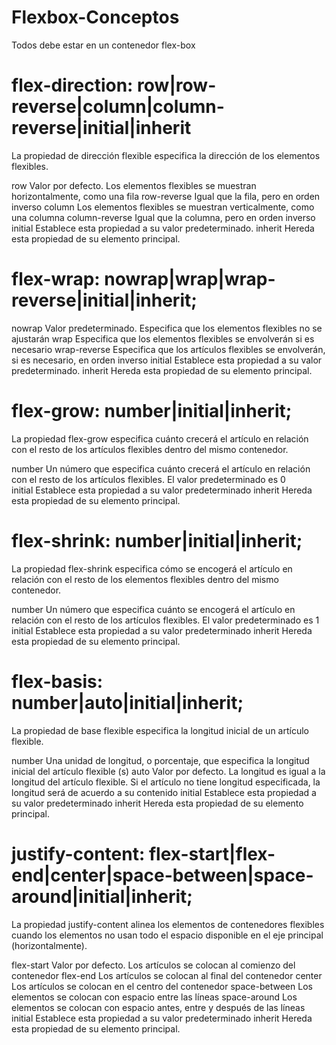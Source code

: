 # Flexbox-Conceptos

Todos debe estar en un contenedor flex-box

# flex-direction: row|row-reverse|column|column-reverse|initial|inherit

La propiedad de dirección flexible especifica la dirección de los elementos flexibles.

row	Valor por defecto. Los elementos flexibles se muestran horizontalmente, como una fila
row-reverse	Igual que la fila, pero en orden inverso
column	Los elementos flexibles se muestran verticalmente, como una columna
column-reverse	Igual que la columna, pero en orden inverso
initial	Establece esta propiedad a su valor predeterminado.
inherit	Hereda esta propiedad de su elemento principal.

# flex-wrap: nowrap|wrap|wrap-reverse|initial|inherit;

nowrap	Valor predeterminado. Especifica que los elementos flexibles no se ajustarán
wrap	Especifica que los elementos flexibles se envolverán si es necesario
wrap-reverse	Especifica que los artículos flexibles se envolverán, si es necesario, en orden inverso
initial	Establece esta propiedad a su valor predeterminado.
inherit	Hereda esta propiedad de su elemento principal.

# flex-grow: number|initial|inherit;

La propiedad flex-grow especifica cuánto crecerá el artículo en relación con el resto de los artículos flexibles dentro del mismo contenedor.

number	Un número que especifica cuánto crecerá el artículo en relación con el resto de los artículos flexibles. El valor predeterminado es 0	
initial	Establece esta propiedad a su valor predeterminado
inherit	Hereda esta propiedad de su elemento principal.

# flex-shrink: number|initial|inherit;

La propiedad flex-shrink especifica cómo se encogerá el artículo en relación con el resto de los elementos flexibles dentro del mismo contenedor.

number	Un número que especifica cuánto se encogerá el artículo en relación con el resto de los artículos flexibles. El valor predeterminado es 1	
initial	Establece esta propiedad a su valor predeterminado
inherit	Hereda esta propiedad de su elemento principal.

# flex-basis: number|auto|initial|inherit;

La propiedad de base flexible especifica la longitud inicial de un artículo flexible.

number	Una unidad de longitud, o porcentaje, que especifica la longitud inicial del artículo flexible (s)
auto	Valor por defecto. La longitud es igual a la longitud del artículo flexible. Si el artículo no tiene longitud especificada, la longitud será de acuerdo a su contenido
initial	Establece esta propiedad a su valor predeterminado
inherit	Hereda esta propiedad de su elemento principal.

# justify-content: flex-start|flex-end|center|space-between|space-around|initial|inherit;

La propiedad justify-content alinea los elementos de contenedores flexibles cuando los elementos no usan todo el espacio disponible en el eje principal (horizontalmente).


flex-start	Valor por defecto. Los artículos se colocan al comienzo del contenedor
flex-end	Los artículos se colocan al final del contenedor
center	Los artículos se colocan en el centro del contenedor
space-between	Los elementos se colocan con espacio entre las líneas
space-around	Los elementos se colocan con espacio antes, entre y después de las líneas
initial	Establece esta propiedad a su valor predeterminado
inherit	Hereda esta propiedad de su elemento principal.








